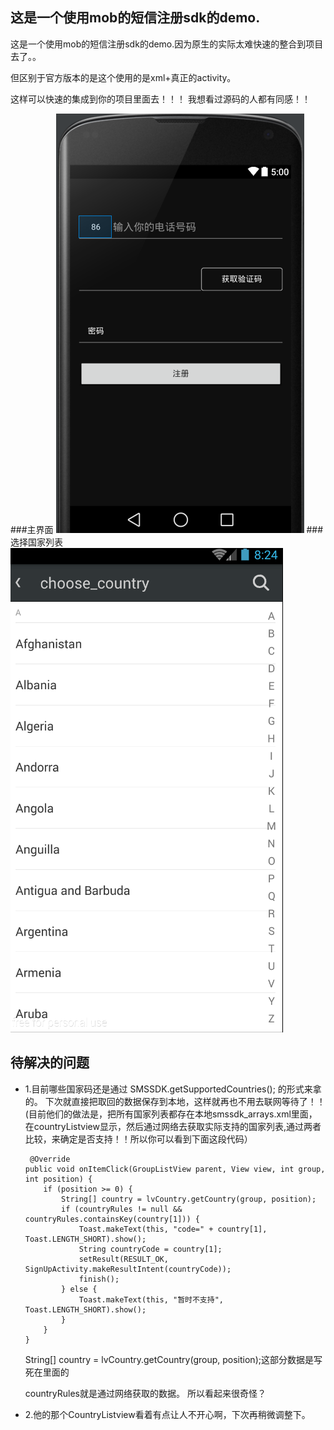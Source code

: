

这是一个使用mob的短信注册sdk的demo.
-----------------------------------
这是一个使用mob的短信注册sdk的demo.因为原生的实际太难快速的整合到项目去了。。

但区别于官方版本的是这个使用的是xml+真正的activity。

这样可以快速的集成到你的项目里面去！！！
我想看过源码的人都有同感！！
 


###主界面
![github](https://github.com/Sanjay-F/MobSmsSDk/blob/master/app/src/main/res/drawable-xhdpi/mx_f.png "github")
###选择国家列表
![github](https://github.com/Sanjay-F/MobSmsSDk/blob/master/app/src/main/res/drawable-xhdpi/mx_s.png "github")

待解决的问题
-----------------------------------
* 1.目前哪些国家码还是通过 SMSSDK.getSupportedCountries(); 的形式来拿的。
 下次就直接把取回的数据保存到本地，这样就再也不用去联网等待了！！
 (目前他们的做法是，把所有国家列表都存在本地smssdk_arrays.xml里面，在countryListview显示，然后通过网络去获取实际支持的国家列表,通过两者比较，来确定是否支持！！所以你可以看到下面这段代码）
 
       @Override
      public void onItemClick(GroupListView parent, View view, int group, int position) {
          if (position >= 0) { 
              String[] country = lvCountry.getCountry(group, position);
              if (countryRules != null && countryRules.containsKey(country[1])) {
                  Toast.makeText(this, "code=" + country[1], Toast.LENGTH_SHORT).show();
                  String countryCode = country[1];
                  setResult(RESULT_OK, SignUpActivity.makeResultIntent(countryCode));
                  finish();
              } else {
                  Toast.makeText(this, "暂时不支持", Toast.LENGTH_SHORT).show();
              }
          }
      } 




    String[] country = lvCountry.getCountry(group, position);这部分数据是写死在里面的
    
    countryRules就是通过网络获取的数据。
    所以看起来很奇怪？
 
 
* 2.他的那个CountryListview看着有点让人不开心啊，下次再稍微调整下。


